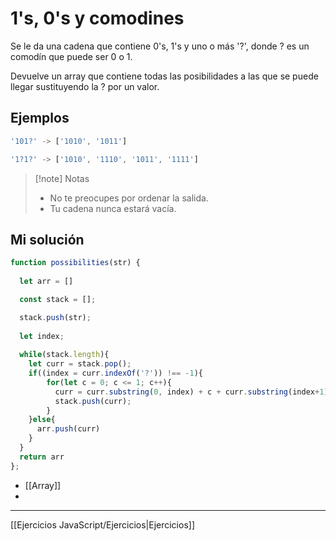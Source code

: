 # 1's, 0's y comodines

Se le da una cadena que contiene 0's, 1's y uno o más '?', donde ? es un comodín que puede ser 0 o 1.

Devuelve un array que contiene todas las posibilidades a las que se puede llegar sustituyendo la ? por un valor.

## Ejemplos

```js
'101?' -> ['1010', '1011']

'1?1?' -> ['1010', '1110', '1011', '1111']
```

> [!note] Notas
> - No te preocupes por ordenar la salida.
> - Tu cadena nunca estará vacía.

## Mi solución

```js
function possibilities(str) {
  
  let arr = []

  const stack = [];

  stack.push(str);
  
  let index;
  
  while(stack.length){
    let curr = stack.pop();
    if((index = curr.indexOf('?')) !== -1){
        for(let c = 0; c <= 1; c++){
          curr = curr.substring(0, index) + c + curr.substring(index+1);
          stack.push(curr);
        }
    }else{
      arr.push(curr)
    }
  }
  return arr
};
```

- [[Array]]
- 

__________

[[Ejercicios JavaScript/Ejercicios|Ejercicios]]